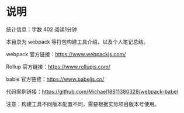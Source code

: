 # 说明

统计信息：字数 402  阅读1分钟


本目录为 webpack 等打包构建工具介绍，以及个人笔记总结。

webpack 官方链接：https://www.webpackjs.com/

Rollup 官方链接：https://www.rollupjs.com/

bable 官方链接：https://www.babeljs.cn/

代码案例链接：https://github.com/Michael18811380328/webpack-babel

注意：构建工具不同版本配置不同，需要根据实际项目版本号使用。

